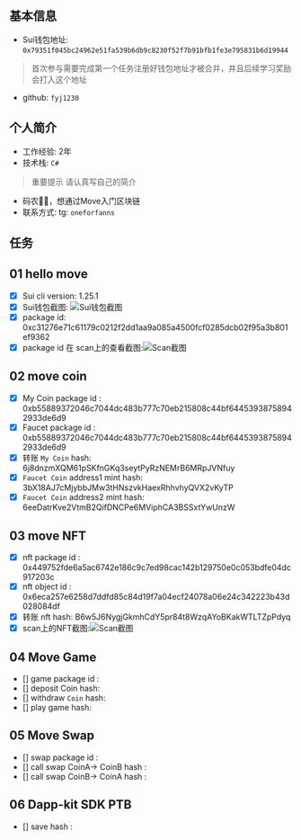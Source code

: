 ## 基本信息
- Sui钱包地址: `0x79351f045bc24962e51fa539b6db9c8230f52f7b91bfb1fe3e795831b6d19944`
> 首次参与需要完成第一个任务注册好钱包地址才被合并，并且后续学习奖励会打入这个地址
- github: `fyj1230`

## 个人简介
- 工作经验: 2年
- 技术栈: `C#`
> 重要提示 请认真写自己的简介
- 码农🧑‍💻，想通过Move入门区块链
- 联系方式: tg: `oneforfanns` 

## 任务

##   01 hello move  
- [x] Sui cli version: 1.25.1
- [x] Sui钱包截图: ![Sui钱包截图](./notes/52.png)
- [x] package id:  0xc31276e71c61179c0212f2dd1aa9a085a4500fcf0285dcb02f95a3b801ef9362  
- [x] package id 在 scan上的查看截图:![Scan截图](./notes/53.png)

##   02 move coin
- [x] My Coin package id : 0xb55889372046c7044dc483b777c70eb215808c44bf64453938758942933de6d9     
- [x] Faucet package id :  0xb55889372046c7044dc483b777c70eb215808c44bf64453938758942933de6d9
- [x] 转账 `My Coin` hash: 6j8dnzmXQM61pSKfnGKq3seytPyRzNEMrB6MRpJVNfuy
- [x] `Faucet Coin` address1 mint hash: 3bX18AJ7cMjybbJMw3tHNszvkHaexRhhvhyQVX2vKyTP
- [x] `Faucet Coin` address2 mint hash:  6eeDatrKve2VtmB2QifDNCPe6MViphCA3BSSxtYwUnzW

##   03 move NFT
- [x] nft package id : 0x449752fde6a5ac6742e186c9c7ed98cac142b129750e0c053bdfe04dc917203c    
- [x] nft object id :  0x6eca257e6258d7ddfd85c84d19f7a04ecf24078a06e24c342223b43d028084df    
- [x] 转账 nft  hash: B6w5J6NygjGkmhCdY5pr84t8WzqAYoBKakWTLTZpPdyq
- [x] scan上的NFT截图:![Scan截图](./notes/54.jpg)

##   04 Move Game
- [] game package id :
- [] deposit Coin hash:
- [] withdraw `Coin` hash:
- [] play game hash:

##   05 Move Swap
- [] swap package id :
- [] call swap CoinA-> CoinB  hash :
- [] call swap CoinB-> CoinA  hash :

##   06 Dapp-kit SDK PTB
- [] save hash :

